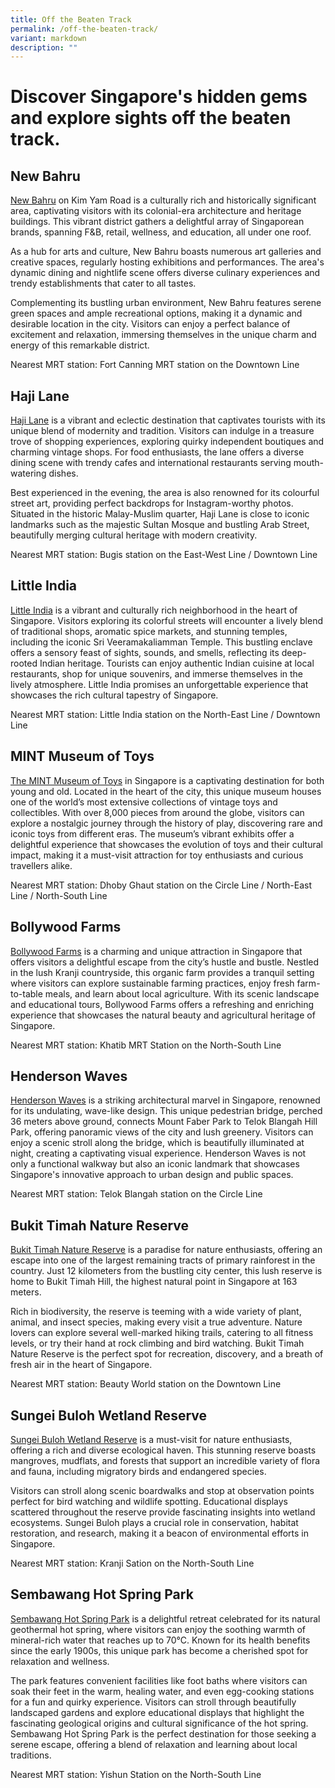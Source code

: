 ```yaml
---
title: Off the Beaten Track
permalink: /off-the-beaten-track/
variant: markdown
description: ""
---
```

# Discover Singapore's hidden gems and explore sights off the beaten track.

## New Bahru
<a target="_blank" href="https://www.newbahru.com/">New Bahru</a> on Kim Yam Road is a culturally rich and historically significant area, captivating visitors with its colonial-era architecture and heritage buildings. This vibrant district gathers a delightful array of Singaporean brands, spanning F&amp;B, retail, wellness, and education, all under one roof.

As a hub for arts and culture, New Bahru boasts numerous art galleries and creative spaces, regularly hosting exhibitions and performances. The area's dynamic dining and nightlife scene offers diverse culinary experiences and trendy establishments that cater to all tastes.

Complementing its bustling urban environment, New Bahru features serene green spaces and ample recreational options, making it a dynamic and desirable location in the city. Visitors can enjoy a perfect balance of excitement and relaxation, immersing themselves in the unique charm and energy of this remarkable district.

Nearest MRT station: Fort Canning MRT station on the Downtown Line


## Haji Lane
<a target="_blank" href="https://www.mysingaporepass.com/haji-lane">Haji Lane</a> is a vibrant and eclectic destination that captivates tourists with its unique blend of modernity and tradition. Visitors can indulge in a treasure trove of shopping experiences, exploring quirky independent boutiques and charming vintage shops. For food enthusiasts, the lane offers a diverse dining scene with trendy cafes and international restaurants serving mouth-watering dishes.

Best experienced in the evening, the area is also renowned for its colourful street art, providing perfect backdrops for Instagram-worthy photos. Situated in the historic Malay-Muslim quarter, Haji Lane is close to iconic landmarks such as the majestic Sultan Mosque and bustling Arab Street, beautifully merging cultural heritage with modern creativity.

Nearest MRT station: Bugis station on the East-West Line / Downtown Line


## Little India
<a target="_blank" href="https://www.mysingaporepass.com/little-india">Little India</a> is a vibrant and culturally rich neighborhood in the heart of Singapore. Visitors exploring its colorful streets will encounter a lively blend of traditional shops, aromatic spice markets, and stunning temples, including the iconic Sri Veeramakaliamman Temple. This bustling enclave offers a sensory feast of sights, sounds, and smells, reflecting its deep-rooted Indian heritage. Tourists can enjoy authentic Indian cuisine at local restaurants, shop for unique souvenirs, and immerse themselves in the lively atmosphere. Little India promises an unforgettable experience that showcases the rich cultural tapestry of Singapore.

Nearest MRT station: Little India station on the North-East Line / Downtown Line


## MINT Museum of Toys
<a target="_blank" href="https://emint.com/">The MINT Museum of Toys</a> in Singapore is a captivating destination for both young and old. Located in the heart of the city, this unique museum houses one of the world’s most extensive collections of vintage toys and collectibles. With over 8,000 pieces from around the globe, visitors can explore a nostalgic journey through the history of play, discovering rare and iconic toys from different eras. The museum’s vibrant exhibits offer a delightful experience that showcases the evolution of toys and their cultural impact, making it a must-visit attraction for toy enthusiasts and curious travellers alike.

Nearest MRT station: Dhoby Ghaut station on the Circle Line / North-East Line / North-South Line


## Bollywood Farms
<a target="_blank" href="https://bollywoodfarms.com/">Bollywood Farms</a> is a charming and unique attraction in Singapore that offers visitors a delightful escape from the city’s hustle and bustle. Nestled in the lush Kranji countryside, this organic farm provides a tranquil setting where visitors can explore sustainable farming practices, enjoy fresh farm-to-table meals, and learn about local agriculture. With its scenic landscape and educational tours, Bollywood Farms offers a refreshing and enriching experience that showcases the natural beauty and agricultural heritage of Singapore.

Nearest MRT station: Khatib MRT Station on the North-South Line


## Henderson Waves
<a target="_blank" href="https://beta.nparks.gov.sg/visit/parks/telok-blangah-hill-park/special-features/henderson-waves">Henderson Waves</a> is a striking architectural marvel in Singapore, renowned for its undulating, wave-like design. This unique pedestrian bridge, perched 36 meters above ground, connects Mount Faber Park to Telok Blangah Hill Park, offering panoramic views of the city and lush greenery. Visitors can enjoy a scenic stroll along the bridge, which is beautifully illuminated at night, creating a captivating visual experience. Henderson Waves is not only a functional walkway but also an iconic landmark that showcases Singapore's innovative approach to urban design and public spaces.

Nearest MRT station: Telok Blangah station on the Circle Line


## Bukit Timah Nature Reserve
<a target="_blank" href="https://beta.nparks.gov.sg/visit/parks/park-detail/bukit-timah-nature-reserve">Bukit Timah Nature Reserve</a> is a paradise for nature enthusiasts, offering an escape into one of the largest remaining tracts of primary rainforest in the country. Just 12 kilometers from the bustling city center, this lush reserve is home to Bukit Timah Hill, the highest natural point in Singapore at 163 meters.

Rich in biodiversity, the reserve is teeming with a wide variety of plant, animal, and insect species, making every visit a true adventure. Nature lovers can explore several well-marked hiking trails, catering to all fitness levels, or try their hand at rock climbing and bird watching. Bukit Timah Nature Reserve is the perfect spot for recreation, discovery, and a breath of fresh air in the heart of Singapore.

Nearest MRT station: Beauty World station on the Downtown Line


## Sungei Buloh Wetland Reserve
<a target="_blank" href="https://beta.nparks.gov.sg/visit/parks/park-detail/sungei-buloh-wetland-reserve">Sungei Buloh Wetland Reserve</a> 	is a must-visit for nature enthusiasts, offering a rich and diverse ecological haven. This stunning reserve boasts mangroves, mudflats, and forests that support an incredible variety of flora and fauna, including migratory birds and endangered species.

Visitors can stroll along scenic boardwalks and stop at observation points perfect for bird watching and wildlife spotting. Educational displays scattered throughout the reserve provide fascinating insights into wetland ecosystems. Sungei Buloh plays a crucial role in conservation, habitat restoration, and research, making it a beacon of environmental efforts in Singapore.

Nearest MRT station: Kranji Sation on the North-South Line


## Sembawang Hot Spring Park
<a target="_blank" href="https://beta.nparks.gov.sg/visit/parks/park-detail/sembawang-hot-spring-park">Sembawang Hot Spring Park</a> is a delightful retreat celebrated for its natural geothermal hot spring, where visitors can enjoy the soothing warmth of mineral-rich water that reaches up to 70°C. Known for its health benefits since the early 1900s, this unique park has become a cherished spot for relaxation and wellness.

The park features convenient facilities like foot baths where visitors can soak their feet in the warm, healing water, and even egg-cooking stations for a fun and quirky experience. Visitors can stroll through beautifully landscaped gardens and explore educational displays that highlight the fascinating geological origins and cultural significance of the hot spring. Sembawang Hot Spring Park is the perfect destination for those seeking a serene escape, offering a blend of relaxation and learning about local traditions.

Nearest MRT station: Yishun Station on the North-South Line